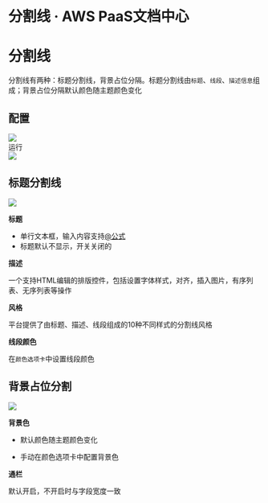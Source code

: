 # 分割线 · AWS PaaS文档中心

# 分割线

分割线有两种：标题分割线，背景占位分隔。标题分割线由`标题`、`线段`、`描述信息`组成；背景占位分隔默认颜色随主题颜色变化

配置  
---  
[![](https://docs.awspaas.com/user-manual/aws-pass-console-user-manual-form-vue-64ga/zj/fgx1.png)](<fgx1.png>)  
运行  
[![](https://docs.awspaas.com/user-manual/aws-pass-console-user-manual-form-vue-64ga/zj/fgx2.png)](<fgx2.png>)  
  
## 标题分割线

[![](https://docs.awspaas.com/user-manual/aws-pass-console-user-manual-form-vue-64ga/zj/fgx3.png)](<fgx3.png>)

**标题**

  * 单行文本框，输入内容支持[@公式](<https://docs.awspaas.com/reference-guide/aws-paas-at-reference-guide/index.html>)
  * 标题默认不显示，开关关闭的

**描述**

一个支持HTML编辑的排版控件，包括设置字体样式，对齐，插入图片，有序列表、无序列表等操作

**风格**

平台提供了由标题、描述、线段组成的10种不同样式的分割线风格

**线段颜色**

在`颜色选项卡`中设置线段颜色

## 背景占位分割

[![](https://docs.awspaas.com/user-manual/aws-pass-console-user-manual-form-vue-64ga/zj/fgx4.png)](<fgx4.png>)

**背景色**

  * 默认颜色随主题颜色变化

  * 手动在颜色选项卡中配置背景色

**通栏**

默认开启，不开启时与字段宽度一致